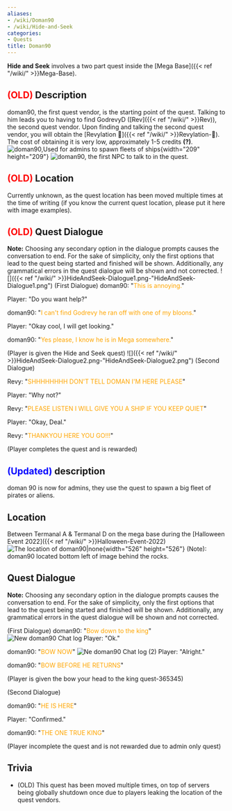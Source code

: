 ```yaml
---
aliases:
- /wiki/Doman90
- /wiki/Hide-and-Seek
categories:
- Quests
title: Doman90
---
```


**Hide and Seek** involves a two part quest inside the [Mega Base]({{< ref "/wiki/" >}}Mega-Base).

## <span style="color:red">(OLD)</span> Description 

doman90, the first quest vendor, is the starting point of the quest. Talking to him leads you to having to find GodrevyD ([Rev]({{< ref "/wiki/" >}}Rev)), the second quest vendor. Upon finding and talking the second quest vendor, you will obtain the [Revylation 🦍]({{< ref "/wiki/" >}}Revylation-🦍). The cost of obtaining it is very low, approximately 1-5 credits **(?)**. ![doman90,Used for admins to spawn
fleets of
ships](Doman90-1.png "doman90,Used for admins to spawn fleets of ships"){width="209" height="209"} ![doman90, the first NPC to talk to in the
quest.](HaS_QuestVendor1.png "doman90, the first NPC to talk to in the quest.")

## <span style="color:red">(OLD)</span> Location 

Currently unknown, as the quest location has been moved multiple times at the time of writing (if you know the current quest location, please put it here with image examples).

## <span style="color:red">(OLD)</span> Quest Dialogue 

**Note:** Choosing any secondary option in the dialogue prompts causes the conversation to end. For the sake of simplicity, only the first options that lead to the quest being started and finished will be shown. Additionally, any grammatical errors in the quest dialogue will be shown and not corrected. ![]({{< ref "/wiki/" >}}HideAndSeek-Dialogue1.png-"HideAndSeek-Dialogue1.png") (First Dialogue) doman90: "<span style="color:orange">This is annoying.</span>"

Player: "Do you want help?"

doman90: "<span style="color:orange">I can't find Godrevy he ran off with one of my bloons.</span>"

Player: "Okay cool, I will get looking."

doman90: "<span style="color:orange">Yes please, I know he is in Mega somewhere.</span>"

(Player is given the Hide and Seek quest) ![]({{< ref "/wiki/" >}}HideAndSeek-Dialogue2.png-"HideAndSeek-Dialogue2.png") (Second Dialogue)

Revy: "<span style="color:orange">SHHHHHHHH DON'T TELL DOMAN I'M HERE PLEASE</span>"

Player: "Why not?"

Revy: "<span style="color:orange">PLEASE LISTEN I WILL GIVE YOU A SHIP IF YOU KEEP QUIET</span>"

Player: "Okay, Deal."

Revy: "<span style="color:orange">THANKYOU HERE YOU GO!!!</span>"

(Player completes the quest and is rewarded)

## <span style="color:blue">(Updated)</span> description 

doman 90 is now for admins, they use the quest to spawn a big fleet of pirates or aliens.

## Location

Between Termanal A & Termanal D on the mega base during the [Halloween Event 2022]({{< ref "/wiki/" >}}Halloween-Event-2022) ![The location of
doman90|none](FOUNDHIM.png "The location of doman90|none"){width="526" height="526"} (Note): doman90 located bottom left of image behind the rocks.

## Quest Dialogue 

**Note:** Choosing any secondary option in the dialogue prompts causes the conversation to end. For the sake of simplicity, only the first options that lead to the quest being started and finished will be shown. Additionally, any grammatical errors in the quest dialogue will be shown and not corrected.

(First Dialogue) doman90: "<span style="color:orange">Bow down to the king</span>" ![New doman90 Chat
log](Doman90-script.png "New doman90 Chat log") Player: "Ok."

doman90: "<span style="color:orange">BOW NOW</span>" ![Ne doman90 Chat log
(2)](Doman90-script-1.png "Ne doman90 Chat log (2)") Player: "Alright."

doman90: "<span style="color:orange">BOW BEFORE HE RETURNS</span>"

(Player is given the bow your head to the king quest-365345)

(Second Dialogue)

doman90: "<span style="color:orange">HE IS HERE</span>"

Player: "Confirmed."

doman90: "<span style="color:orange">THE ONE TRUE KING</span>"

(Player incomplete the quest and is not rewarded due to admin only quest)

## Trivia

- (OLD) This quest has been moved multiple times, on top of servers being globally shutdown once due to players leaking the location of the quest vendors.